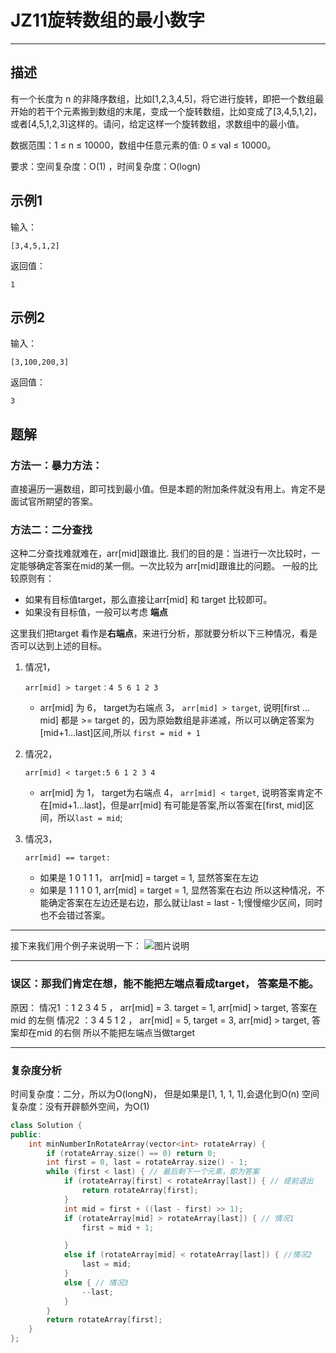 # JZ11旋转数组的最小数字

---

## 描述

有一个长度为 n 的非降序数组，比如[1,2,3,4,5]，将它进行旋转，即把一个数组最开始的若干个元素搬到数组的末尾，变成一个旋转数组，比如变成了[3,4,5,1,2]，或者[4,5,1,2,3]这样的。请问，给定这样一个旋转数组，求数组中的最小值。

数据范围：1 $\le$ n $\le$ 10000，数组中任意元素的值: 0 $\le$ val $\le$ 10000。

要求：空间复杂度：O(1) ，时间复杂度：O(logn)

## 示例1

输入：

```
[3,4,5,1,2]
```

返回值：

```
1
```

## 示例2

输入：

```
[3,100,200,3]
```

返回值：

```
3
```





## 题解

### 方法一：暴力方法：

直接遍历一遍数组，即可找到最小值。但是本题的附加条件就没有用上。肯定不是面试官所期望的答案。

### 方法二：二分查找

这种二分查找难就难在，arr[mid]跟谁比.
我们的目的是：当进行一次比较时，一定能够确定答案在mid的某一侧。一次比较为 arr[mid]跟谁比的问题。
一般的比较原则有：

- 如果有目标值target，那么直接让arr[mid] 和 target 比较即可。
- 如果没有目标值，一般可以考虑 **端点**

这里我们把target 看作是**右端点**，来进行分析，那就要分析以下三种情况，看是否可以达到上述的目标。

1. 情况1，

   ```
   arr[mid] > target：4 5 6 1 2 3
   ```

   - arr[mid] 为 6， target为右端点 3， `arr[mid] > target`, 说明[first ... mid] 都是 >= target 的，因为原始数组是非递减，所以可以确定答案为 [mid+1...last]区间,所以 `first = mid + 1`

2. 情况2，

   ```
   arr[mid] < target:5 6 1 2 3 4
   ```

   - arr[mid] 为 1， target为右端点 4， `arr[mid] < target`, 说明答案肯定不在[mid+1...last]，但是arr[mid] 有可能是答案,所以答案在[first, mid]区间，所以`last = mid`;

3. 情况3，

   ```
   arr[mid] == target:
   ```

   - 如果是 1 0 1 1 1， arr[mid] = target = 1, 显然答案在左边
   - 如果是 1 1 1 0 1, arr[mid] = target = 1, 显然答案在右边
     所以这种情况，不能确定答案在左边还是右边，那么就让last = last - 1;慢慢缩少区间，同时也不会错过答案。

------

接下来我们用个例子来说明一下：
![图片说明](https://uploadfiles.nowcoder.com/images/20200410/284295_1586505527388_8AA57A8D7696C64D17CA60F8FF0144D4)

------

### 误区：那我们肯定在想，能不能把左端点看成target， 答案是不能。

原因：
情况1 ：1 2 3 4 5 ， arr[mid] = 3. target = 1, arr[mid] > target, 答案在mid 的左侧
情况2 ：3 4 5 1 2 ， arr[mid] = 5, target = 3, arr[mid] > target, 答案却在mid 的右侧
所以不能把左端点当做target

------

### 复杂度分析

时间复杂度：二分，所以为O(longN)， 但是如果是[1, 1, 1, 1],会退化到O(n)
空间复杂度：没有开辟额外空间，为O(1)

```cpp
class Solution {
public:
    int minNumberInRotateArray(vector<int> rotateArray) {
        if (rotateArray.size() == 0) return 0;
        int first = 0, last = rotateArray.size() - 1;
        while (first < last) { // 最后剩下一个元素，即为答案
            if (rotateArray[first] < rotateArray[last]) { // 提前退出
                return rotateArray[first];
            }
            int mid = first + ((last - first) >> 1);
            if (rotateArray[mid] > rotateArray[last]) { // 情况1
                first = mid + 1;

            }
            else if (rotateArray[mid] < rotateArray[last]) { //情况2
                last = mid;
            }
            else { // 情况3
                --last;
            }
        }
        return rotateArray[first];
    }
};
```


